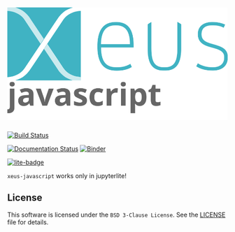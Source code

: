 # ![xeus-javascript](docs/source/xeus-logo.svg)

[![Build Status](https://github.com/DerThorsten/xeus-javascript/actions/workflows/main.yml/badge.svg)](https://github.com/DerThorsten/xeus-javascript/actions/workflows/main.yml)

[![Documentation Status](http://readthedocs.org/projects/xeus-javascript/badge/?version=latest)](https://xeus-javascriptreadthedocs.io/en/latest/?badge=latest)
[![Binder](https://mybinder.org/badge_logo.svg)](https://mybinder.org/v2/gh/DerThorsten/xeus-javascript/main?urlpath=/lab/tree/notebooks/xeus-javascript.ipynb)

[![lite-badge](https://jupyterlite.rtfd.io/en/latest/_static/badge.svg)](https://jupyter-xeus.github.io/xeus-javascript/lab/index.html?path=xeus-javascript.ipynb)


`xeus-javascript`  works only in jupyterlite!


## License

This software is licensed under the `BSD 3-Clause License`. See the [LICENSE](LICENSE)
file for details.
